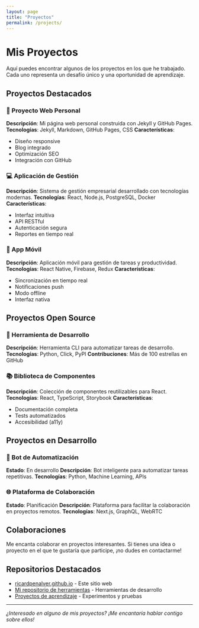 ```yaml
---
layout: page
title: "Proyectos"
permalink: /projects/
---
```


# Mis Proyectos

Aquí puedes encontrar algunos de los proyectos en los que he trabajado. Cada uno representa un desafío único y una oportunidad de aprendizaje.

## Proyectos Destacados

### 🚀 Proyecto Web Personal
**Descripción**: Mi página web personal construida con Jekyll y GitHub Pages.
**Tecnologías**: Jekyll, Markdown, GitHub Pages, CSS
**Características**:
- Diseño responsive
- Blog integrado
- Optimización SEO
- Integración con GitHub

### 💻 Aplicación de Gestión
**Descripción**: Sistema de gestión empresarial desarrollado con tecnologías modernas.
**Tecnologías**: React, Node.js, PostgreSQL, Docker
**Características**:
- Interfaz intuitiva
- API RESTful
- Autenticación segura
- Reportes en tiempo real

### 📱 App Móvil
**Descripción**: Aplicación móvil para gestión de tareas y productividad.
**Tecnologías**: React Native, Firebase, Redux
**Características**:
- Sincronización en tiempo real
- Notificaciones push
- Modo offline
- Interfaz nativa

## Proyectos Open Source

### 🔧 Herramienta de Desarrollo
**Descripción**: Herramienta CLI para automatizar tareas de desarrollo.
**Tecnologías**: Python, Click, PyPI
**Contribuciones**: Más de 100 estrellas en GitHub

### 📚 Biblioteca de Componentes
**Descripción**: Colección de componentes reutilizables para React.
**Tecnologías**: React, TypeScript, Storybook
**Características**:
- Documentación completa
- Tests automatizados
- Accesibilidad (a11y)

## Proyectos en Desarrollo

### 🤖 Bot de Automatización
**Estado**: En desarrollo
**Descripción**: Bot inteligente para automatizar tareas repetitivas.
**Tecnologías**: Python, Machine Learning, APIs

### 🌐 Plataforma de Colaboración
**Estado**: Planificación
**Descripción**: Plataforma para facilitar la colaboración en proyectos remotos.
**Tecnologías**: Next.js, GraphQL, WebRTC

## Colaboraciones

Me encanta colaborar en proyectos interesantes. Si tienes una idea o proyecto en el que te gustaría que participe, ¡no dudes en contactarme!

## Repositorios Destacados

- [ricardpenalver.github.io](https://github.com/ricardpenalver/ricardpenalver.github.io) - Este sitio web
- [Mi repositorio de herramientas](https://github.com/ricardpenalver/tools) - Herramientas de desarrollo
- [Proyectos de aprendizaje](https://github.com/ricardpenalver/learning) - Experimentos y pruebas

---

*¿Interesado en alguno de mis proyectos? ¡Me encantaría hablar contigo sobre ellos!*
